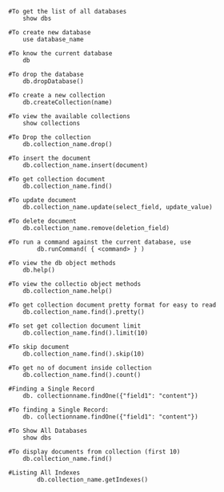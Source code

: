 

 	#To get the list of all databases
		show dbs

	#To create new database
		use database_name

	#To know the current database
		db

	#To drop the database
		db.dropDatabase()

	#To create a new collection
		db.createCollection(name)

	#To view the available collections
		show collections

	#To Drop the collection
		db.collection_name.drop()

	#To insert the document
		db.collection_name.insert(document)

	#To get collection document
		db.collection_name.find()

	#To update document
		db.collection_name.update(select_field, update_value)

	#To delete document
		db.collection_name.remove(deletion_field)

	#To run a command against the current database, use
	        db.runCommand( { <command> } )

	#To view the db object methods
		db.help()
	
	#To view the collectio object methods
		db.collection_name.help()
		
	#To get collection document pretty format for easy to read
		db.collection_name.find().pretty()
	
	#To set get collection document limit
		db.collection_name.find().limit(10)
		
	#To skip document
		db.collection_name.find().skip(10)
	
	#To get no of document inside collection
		db.collection_name.find().count()

	#Finding a Single Record
		db. collectionname.findOne({"field1": "content"})

	#To finding a Single Record:
		db. collectionname.findOne({"field1": "content"})
		
	#To Show All Databases
	  	show dbs
	 
  	#To display documents from collection (first 10)
		db.collection_name.find()
		
	#Listing All Indexes	
	        db.collection_name.getIndexes()

